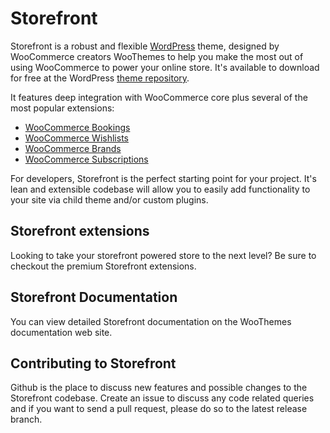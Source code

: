 Storefront
==========

Storefront is a robust and flexible [WordPress](http://wordpress.org) theme, designed by WooCommerce creators WooThemes to help you make the most out of using WooCommerce to power your online store. It's available to download for free at the WordPress [theme repository](https://wordpress.org/themes/storefront/).

It features deep integration with WooCommerce core plus several of the most popular extensions:

* [WooCommerce Bookings](http://www.woothemes.com/products/woocommerce-bookings/)
* [WooCommerce Wishlists](http://www.woothemes.com/products/woocommerce-wishlists/)
* [WooCommerce Brands](http://www.woothemes.com/products/brands/)
* [WooCommerce Subscriptions](http://www.woothemes.com/products/woocommerce-subscriptions/)

For developers, Storefront is the perfect starting point for your project. It's lean and extensible codebase will allow you to easily add functionality to your site via child theme and/or custom plugins.

## Storefront extensions
Looking to take your storefront powered store to the next level? Be sure to checkout the premium Storefront extensions.

## Storefront Documentation
You can view detailed Storefront documentation on the WooThemes documentation web site.

## Contributing to Storefront
Github is the place to discuss new features and possible changes to the Storefront codebase. Create an issue to discuss any code related queries and if you want to send a pull request, please do so to the latest release branch.